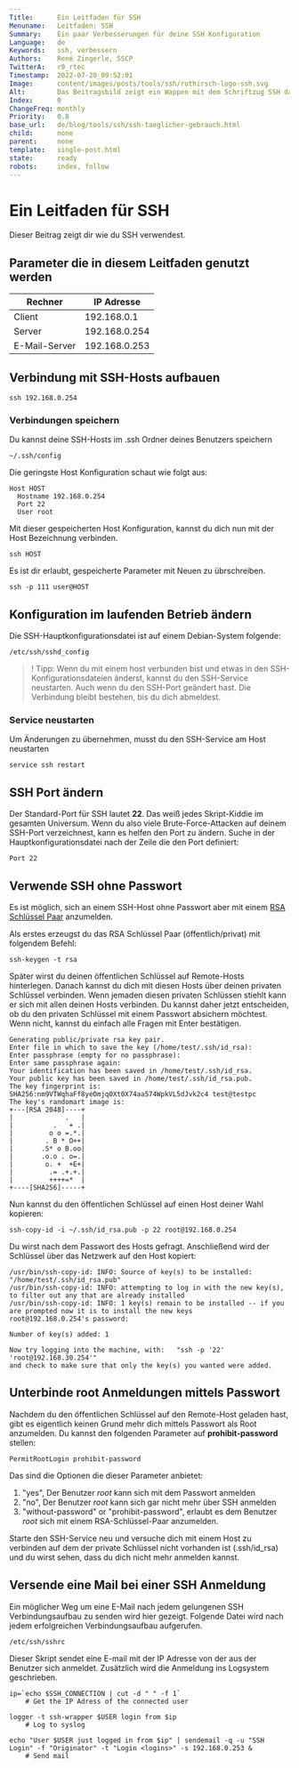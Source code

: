 ```yaml
---
Title:      Ein Leitfaden für SSH
Menuname:   Leitfaden: SSH
Summary:    Ein paar Verbesserungen für deine SSH Konfiguration
Language:   de
Keywords:   ssh, verbessern
Authors:    René Zingerle, SSCP
TwitterA:   r9_rtec
Timestamp:  2022-07-20_09:52:01
Image:      content/images/posts/tools/ssh/rothirsch-logo-ssh.svg
Alt:        Das Beitragsbild zeigt ein Wappen mit dem Schriftzug SSH darauf
Index:      0
ChangeFreq: monthly
Priority:   0.8
base_url:   de/blog/tools/ssh/ssh-taeglicher-gebrauch.html
child:      none
parent:     none
template:   single-post.html
state:      ready
robots:     index, follow
---
```


# Ein Leitfaden für SSH

Dieser Beitrag zeigt dir wie du SSH verwendest.

## Parameter die in diesem Leitfaden genutzt werden

Rechner       | IP Adresse
------------- | -------------
Client        | 192.168.0.1  
Server        | 192.168.0.254
E-Mail-Server | 192.168.0.253

## Verbindung mit SSH-Hosts aufbauen

    ssh 192.168.0.254


### Verbindungen speichern

Du kannst deine SSH-Hosts im .ssh Ordner deines Benutzers speichern

    ~/.ssh/config

Die geringste Host Konfiguration schaut wie folgt aus:

    Host HOST
      Hostname 192.168.0.254
      Port 22
      User root

Mit dieser gespeicherten Host Konfiguration, kannst du dich nun mit der Host Bezeichnung verbinden.

    ssh HOST

Es ist dir erlaubt, gespeicherte Parameter mit Neuen zu übrschreiben.

    ssh -p 111 user@HOST

## Konfiguration im laufenden Betrieb ändern

Die SSH-Hauptkonfigurationsdatei ist auf einem Debian-System folgende:

    /etc/ssh/sshd_config

> ! Tipp: Wenn du mit einem host  verbunden bist und etwas in den SSH-Konfigurationsdateien änderst, kannst du den SSH-Service neustarten. Auch wenn du den SSH-Port geändert hast. Die Verbindung bleibt bestehen, bis du dich abmeldest.

### Service neustarten

Um Änderungen zu übernehmen, musst du den SSH-Service am Host neustarten

    service ssh restart

## SSH Port ändern

Der Standard-Port für SSH lautet __22__. Das weiß jedes Skript-Kiddie im gesamten Universum. Wenn du also viele Brute-Force-Attacken auf deinem SSH-Port verzeichnest, kann es helfen den Port zu ändern. Suche in der Hauptkonfigurationsdatei nach der Zeile die den Port definiert:

    Port 22

## Verwende SSH ohne Passwort

Es ist möglich, sich an einem SSH-Host ohne Passwort aber mit einem [RSA Schlüssel Paar](https://www.youtube.com/watch?v=AQDCe585Lnc) anzumelden.

Als erstes erzeugst du das RSA Schlüssel Paar (öffentlich/privat) mit folgendem Befehl:


    ssh-keygen -t rsa

Später wirst du deinen öffentlichen Schlüssel auf Remote-Hosts hinterlegen. Danach kannst du dich mit diesen Hosts über deinen privaten Schlüssel verbinden. Wenn jemaden diesen privaten Schlüssen stiehlt kann er sich mit allen deinen Hosts verbinden. Du kannst daher  jetzt entscheiden, ob du den privaten Schlüssel mit einem Passwort absichern möchtest. Wenn nicht, kannst du einfach alle Fragen mit Enter bestätigen.

    Generating public/private rsa key pair.
    Enter file in which to save the key (/home/test/.ssh/id_rsa):
    Enter passphrase (empty for no passphrase):
    Enter same passphrase again:
    Your identification has been saved in /home/test/.ssh/id_rsa.
    Your public key has been saved in /home/test/.ssh/id_rsa.pub.
    The key fingerprint is:
    SHA256:nm9VTWqhaFf8yeOmjq0Xt0X74aa574WpkVL5dJvk2c4 test@testpc
    The key's randomart image is:
    +---[RSA 2048]----+
    |             .   |
    |          .   + .|
    |         o o =.*.|
    |        . B * O++|
    |       .S* o B.oo|
    |       .o.o . o=.|
    |        o. +  +E+|
    |         .= .+.+.|
    |         ++++=*  |
    +----[SHA256]-----+

Nun kannst du den öffentlichen Schlüssel auf einen Host deiner Wahl kopieren:

    ssh-copy-id -i ~/.ssh/id_rsa.pub -p 22 root@192.168.0.254

Du wirst nach dem Passwort des Hosts gefragt. Anschließend wird der Schlüssel über das Netzwerk auf den Host kopiert:

    /usr/bin/ssh-copy-id: INFO: Source of key(s) to be installed: "/home/test/.ssh/id_rsa.pub"
    /usr/bin/ssh-copy-id: INFO: attempting to log in with the new key(s), to filter out any that are already installed
    /usr/bin/ssh-copy-id: INFO: 1 key(s) remain to be installed -- if you are prompted now it is to install the new keys
    root@192.168.0.254's password:

    Number of key(s) added: 1

    Now try logging into the machine, with:   "ssh -p '22' 'root@192.168.30.254'"
    and check to make sure that only the key(s) you wanted were added.


## Unterbinde root Anmeldungen mittels Passwort

Nachdem du den öffentlichen Schlüssel auf den Remote-Host geladen hast, gibt es eigentlich keinen Grund mehr dich mittels Passwort als Root anzumelden. Du kannst den folgenden Parameter auf __prohibit-password__ stellen:

    PermitRootLogin prohibit-password

Das sind die Optionen die dieser Parameter anbietet:

1. "yes", Der Benutzer *root* kann sich mit dem Passwort anmelden
2. "no", Der Benutzer *root* kann sich gar nicht mehr über SSH anmelden
3. "without-password" or "prohibit-password", erlaubt es dem Benutzer *root* sich mit einem RSA-Schlüssel-Paar anzumelden.

Starte den SSH-Service neu und versuche dich mit einem Host zu verbinden auf dem der private Schlüssel nicht vorhanden ist (.ssh/id_rsa) und du wirst sehen, dass du dich nicht mehr anmelden kannst.

## Versende eine Mail bei einer SSH Anmeldung

Ein möglicher Weg um eine E-Mail nach jedem gelungenen SSH Verbindungsaufbau zu senden wird hier gezeigt. Folgende Datei wird nach jedem erfolgreichen Verbindungsaufbau aufgerufen.

    /etc/ssh/sshrc

Dieser Skript sendet eine E-mail mit der IP Adresse von der aus der Benutzer sich anmeldet. Zusätzlich wird die Anmeldung ins Logsystem geschrieben.

    ip=`echo $SSH_CONNECTION | cut -d " " -f 1`
        # Get the IP Adress of the connected user

    logger -t ssh-wrapper $USER login from $ip
        # Log to syslog

    echo "User $USER just logged in from $ip" | sendemail -q -u "SSH Login" -f "Originator" -t "Login <logins>" -s 192.168.0.253 &
        # Send mail
